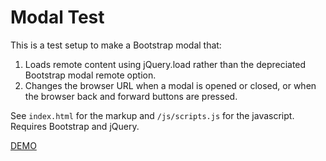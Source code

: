 # Modal Test

This is a test setup to make a Bootstrap modal that:

1. Loads remote content using jQuery.load rather than the depreciated Bootstrap modal remote option.
2. Changes the browser URL when a modal is opened or closed, or when the browser back and forward buttons are pressed.

See `index.html` for the markup and `/js/scripts.js` for the javascript. Requires Bootstrap and jQuery.

[DEMO](http://kevinmcgillivray.net/modal-test)